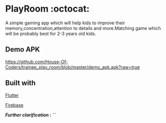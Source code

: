 # PlayRoom  :octocat:

A simple gaming app which will help kids to improve their memory,concentration,attention to details and more.Matching game which will be probably best for 2-3 years old kids.

## **Demo APK**

https://github.com/House-Of-Coders/trainee_play_room/blob/master/demo_apk.apk?raw=true 

## **Built with**

[Flutter]()

[Firebase]()

 ***Further clarification : ``***






